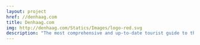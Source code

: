 ```yaml
---
layout: project
href: //denhaag.com
title: Denhaag.com
img: http://denhaag.com/Statics/Images/logo-red.svg
description: "The most comprehensive and up-to-date tourist guide to the Hague. Developing the front-end for the custom CMS (c# / razor, angular.js / typescript, less)."
---
```

